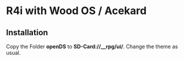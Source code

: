 # R4i with Wood OS / Acekard

## Installation

Copy the Folder **openDS** to **SD-Card://__rpg/ui/**.
Change the theme as usual.
